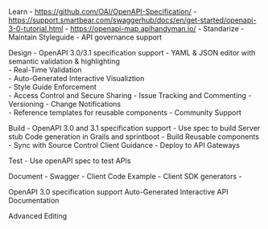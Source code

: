 
Learn 
	- https://github.com/OAI/OpenAPI-Specification/
	- https://support.smartbear.com/swaggerhub/docs/en/get-started/openapi-3-0-tutorial.html
	- https://openapi-map.apihandyman.io/
	- 
Standarize 
	- Maintain Styleguide 
	- API governance support 

Design 
	- OpenAPI 3.0/3.1 specification support
	- YAML & JSON editor with semantic validation & highlighting	
	- Real-Time Validation	
	- Auto-Generated Interactive Visualiztion	
	- Style Guide Enforcement	
	- Access Control and Secure Sharing	
	- Issue Tracking and Commenting	
	- Versioning 
	- Change Notifications	
	- Reference templates for reusable components
	- Community Support	
	
	
Build 
	- OpenAPI 3.0 and 3.1 specification support
	- Use spec to build Server stub Code generation in Grails and sprintboot
	- Build Reusable components
	- Sync with Source Control	Client Guidance
	- Deploy to API Gateways


Test 
	- Use openAPI spec to test APIs

Document 
	- Swagger
	- Client Code Example 
	- Client SDK generators 
	- 




 OpenAPI 3.0 specification support
 Auto-Generated Interactive API Documentation	
 
 Advanced Editing	

 
